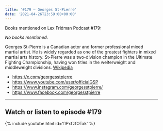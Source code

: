 ```yaml
---
title: '#179 – Georges St-Pierre'
date: '2021-04-26T23:59:00+00:00'
---
```


Books mentioned on Lex Fridman Podcast #179:

*No books mentioned.*

Georges St-Pierre is a Canadian actor and former professional mixed martial artist. He is widely regarded as one of the greatest fighters in mixed martial arts history. St-Pierre was a two-division champion in the Ultimate Fighting Championship, having won titles in the welterweight and middleweight divisions. <a href="https://en.wikipedia.org/wiki/Georges_St-Pierre" target="_blank">Wikipedia</a>

- <a href="https://x.com/georgesstpierre" target="_blank">https://x.com/georgesstpierre</a>
- <a href="https://www.youtube.com/user/officialGSP" target="_blank">https://www.youtube.com/user/officialGSP</a>
- <a href="https://www.instagram.com/georgesstpierre/" target="_blank">https://www.instagram.com/georgesstpierre/</a>
- <a href="https://www.facebook.com/georgesstpierre" target="_blank">https://www.facebook.com/georgesstpierre</a>

- - - - - -

## Watch or listen to episode #179

{% include youtube.html id='fIPxfzfOTxk' %}